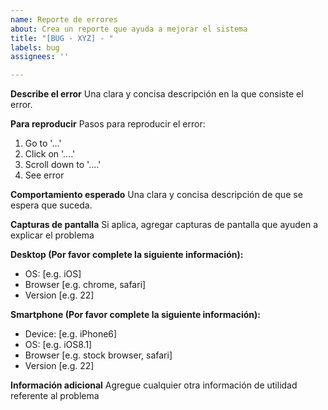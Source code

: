 ```yaml
---
name: Reporte de errores
about: Crea un reporte que ayuda a mejorar el sistema
title: "[BUG - XYZ] - "
labels: bug
assignees: ''

---
```


**Describe el error**
Una clara y concisa descripción en la que consiste el error.

**Para reproducir**
Pasos para reproducir el error:
1. Go to '...'
2. Click on '....'
3. Scroll down to '....'
4. See error

**Comportamiento esperado**
Una clara y concisa descripción de que se espera que suceda.

**Capturas de pantalla**
Si aplica, agregar capturas de pantalla que ayuden a explicar el problema

**Desktop (Por favor complete la siguiente información):**
 - OS: [e.g. iOS]
 - Browser [e.g. chrome, safari]
 - Version [e.g. 22]

**Smartphone (Por favor complete la siguiente información):**
 - Device: [e.g. iPhone6]
 - OS: [e.g. iOS8.1]
 - Browser [e.g. stock browser, safari]
 - Version [e.g. 22]

**Información adicional**
Agregue cualquier otra información de utilidad referente al problema
